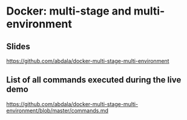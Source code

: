 # Docker: multi-stage and multi-environment

## Slides

https://github.com/abdala/docker-multi-stage-multi-environment

## List of all commands executed during the live demo

https://github.com/abdala/docker-multi-stage-multi-environment/blob/master/commands.md
